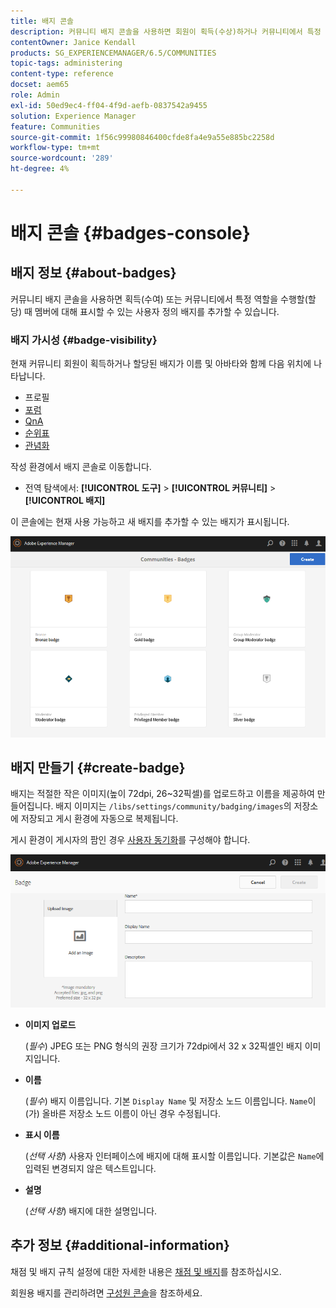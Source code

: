 ```yaml
---
title: 배지 콘솔
description: 커뮤니티 배지 콘솔을 사용하면 회원이 획득(수상)하거나 커뮤니티에서 특정 역할을 수행할 때(할당)에 표시할 수 있는 사용자 정의 배지를 추가할 수 있습니다
contentOwner: Janice Kendall
products: SG_EXPERIENCEMANAGER/6.5/COMMUNITIES
topic-tags: administering
content-type: reference
docset: aem65
role: Admin
exl-id: 50ed9ec4-ff04-4f9d-aefb-0837542a9455
solution: Experience Manager
feature: Communities
source-git-commit: 1f56c99980846400cfde8fa4e9a55e885bc2258d
workflow-type: tm+mt
source-wordcount: '289'
ht-degree: 4%

---
```


# 배지 콘솔 {#badges-console}

## 배지 정보 {#about-badges}

커뮤니티 배지 콘솔을 사용하면 획득(수여) 또는 커뮤니티에서 특정 역할을 수행할(할당) 때 멤버에 대해 표시할 수 있는 사용자 정의 배지를 추가할 수 있습니다.

### 배지 가시성 {#badge-visibility}

현재 커뮤니티 회원이 획득하거나 할당된 배지가 이름 및 아바타와 함께 다음 위치에 나타납니다.

* 프로필
* [포럼](/help/communities/forum.md)
* [QnA](/help/communities/working-with-qna.md)
* [순위표](/help/communities/enabling-leaderboard.md)
* [관념화](/help/communities/ideation-feature.md)

작성 환경에서 배지 콘솔로 이동합니다.

* 전역 탐색에서: **[!UICONTROL 도구]** > **[!UICONTROL 커뮤니티]** > **[!UICONTROL 배지]**

이 콘솔에는 현재 사용 가능하고 새 배지를 추가할 수 있는 배지가 표시됩니다.

![배지-홈 페이지](assets/badges-homepage.png)

## 배지 만들기 {#create-badge}

배지는 적절한 작은 이미지(높이 72dpi, 26~32픽셀)를 업로드하고 이름을 제공하여 만들어집니다. 배지 이미지는 `/libs/settings/community/badging/images`의 저장소에 저장되고 게시 환경에 자동으로 복제됩니다.

게시 환경이 게시자의 팜인 경우 [사용자 동기화](/help/communities/sync.md)를 구성해야 합니다.

![배지 만들기](assets/create-badge.png)

* **이미지 업로드**

  (*필수*) JPEG 또는 PNG 형식의 권장 크기가 72dpi에서 32 x 32픽셀인 배지 이미지입니다.

* **이름**

  (*필수*) 배지 이름입니다. 기본 `Display Name` 및 저장소 노드 이름입니다. `Name`이(가) 올바른 저장소 노드 이름이 아닌 경우 수정됩니다.

* **표시 이름**

  (*선택 사항*) 사용자 인터페이스에 배지에 대해 표시할 이름입니다. 기본값은 `Name`에 입력된 변경되지 않은 텍스트입니다.

* **설명**

  (*선택 사항*) 배지에 대한 설명입니다.

## 추가 정보 {#additional-information}

채점 및 배지 규칙 설정에 대한 자세한 내용은 [채점 및 배지](/help/communities/implementing-scoring.md)를 참조하십시오.

회원용 배지를 관리하려면 [구성원 콘솔](/help/communities/members.md)을 참조하세요.
